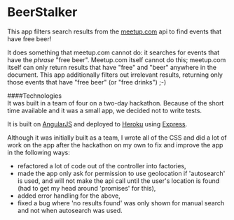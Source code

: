 # BeerStalker  

This app filters search results from the [meetup.com](http://www.meetup.com/) api to find events that have free beer!  

It does something that meetup.com cannot do: it searches for events that have the _phrase_ "free beer". Meetup.com itself cannot do this; meetup.com itself can only return results that have "free" and "beer" anywhere in the document. This app additionally filters out irrelevant results, returning only those events that have "free beer" (or "free drinks") ;-)  

####Technologies  
It was built in a team of four on a two-day hackathon. Because of the short time available and it was a small app, we decided not to write tests.  

It is built on [AngularJS](https://angularjs.org/) and deployed to [Heroku](http://heroku.com) using [Express](http://expressjs.com/).  

Although it was initially built as a team, I wrote all of the CSS and did a lot of work on the app after the hackathon on my own to fix and improve the app in the following ways:  
- refactored a lot of code out of the controller into factories,  
- made the app only ask for permission to use geolocation if 'autosearch' is used, and will not make the api call until the user's location is found (had to get my head around 'promises' for this),  
- added error handling for the above,  
- fixed a bug where 'no results found' was only shown for manual search and not when autosearch was used.  

